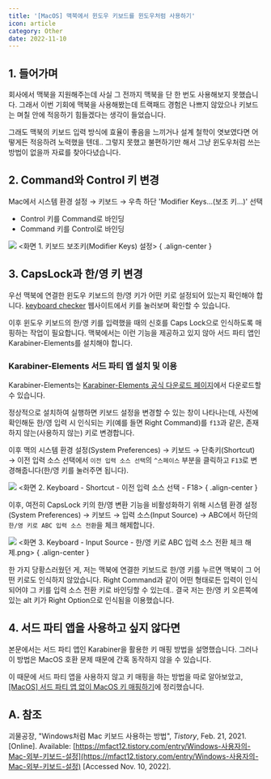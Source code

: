 ```yaml
---
title: '[MacOS] 맥북에서 윈도우 키보드를 윈도우처럼 사용하기'
icon: article
category: Other
date: 2022-11-10
---
```


## 1. 들어가며

회사에서 맥북을 지원해주는데 사실 그 전까지 맥북을 단 한 번도 사용해보지 못했습니다. 그래서 이번 기회에 맥북을 사용해봤는데 트랙패드 경험은 나쁘지 않았으나 키보드는 며칠 안에 적응하기 힘들겠다는 생각이 들었습니다.

그래도 맥북의 키보드 입력 방식에 효율이 좋음을 느끼거나 설계 철학이 엿보였다면 어떻게든 적응하려 노력했을 텐데.. 그렇지 못했고 불편하기만 해서 그냥 윈도우처럼 쓰는 방법이 없을까 자료를 찾아다녔습니다.

## 2. Command와 Control 키 변경
Mac에서 시스템 환경 설정 → 키보드 → 우측 하단 'Modifier Keys...(보조 키...)' 선택

- Control 키를 Command로 바인딩
- Command 키를 Control로 바인딩

![](https://drive.google.com/uc?export=view&id=1xCaYTi4n0NoNOZ0om6Jpf0mIIxf30iwT)
&lt;화면 1. 키보드 보조키(Modifier Keys) 설정&gt;
{ .align-center }

## 3. CapsLock과 한/영 키 변경
우선 맥북에 연결한 윈도우 키보드의 한/영 키가 어떤 키로 설정되어 있는지 확인해야 합니다. [keyboard checker](https://keyboardchecker.com/) 웹사이트에서 키를 눌러보며 확인할 수 있습니다.

이후 윈도우 키보드의 한/영 키를 입력했을 때의 신호를 Caps Lock으로 인식하도록 매핑하는 작업이 필요합니다. 맥북에서는 이런 기능을 제공하고 있지 않아 서드 파티 앱인 Karabiner-Elements를 설치해야 합니다.

### Karabiner-Elements 서드 파티 앱 설치 및 이용
Karabiner-Elements는 [Karabiner-Elements 공식 다운로드 페이지](https://karabiner-elements.pqrs.org/)에서 다운로드할 수 있습니다.

정상적으로 설치하여 실행하면 키보드 설정을 변경할 수 있는 창이 나타나는데, 사전에 확인해둔 한/영 입력 시 인식되는 키(예를 들면 Right Command)를 `f13`과 같은, 존재하지 않는(사용하지 않는) 키로 변경합니다.

이후 맥의 시스템 환경 설정(System Preferences) → 키보드 → 단축키(Shortcut) → 이전 입력 소스 선택에서 `이전 입력 소스 선택`의 `^스페이스` 부분을 클릭하고 `F13`로 변경해줍니다(한/영 키를 눌러주면 됩니다).

![](https://drive.google.com/uc?export=view&id=1Lpjbd2beV3P3hBZjrDhdPXfwN-ox0XG0)
&lt;화면 2. Keyboard - Shortcut - 이전 입력 소스 선택 - F18&gt;
{ .align-center }

이후, 여전히 CapsLock 키의 한/영 변환 기능을 비활성화하기 위해 시스템 환경 설정(System Preferences) → 키보드 → 입력 소스(Input Source) → ABC에서 하단의 `한/영 키로 ABC 입력 소스 전환`을 체크 해제합니다.

![](https://drive.google.com/uc?export=view&id=1Kxrg-AV_itkUNQUj2N9TX6cBPcpAkeaA)
&lt;화면 3. Keyboard - Input Source - 한/영 키로 ABC 입력 소스 전환 체크 해제.png&gt;
{ .align-center }

한 가지 당황스러웠던 게, 저는 맥북에 연결한 키보드로 한/영 키를 누르면 맥북이 그 어떤 키로도 인식하지 않았습니다. Right Command과 같이 어떤 형태로든 입력이 인식되어야 그 키를 입력 소스 전환 키로 바인딩할 수 있는데.. 결국 저는 한/영 키 오른쪽에 있는 alt 키가 Right Option으로 인식됨을 이용했습니다.

## 4. 서드 파티 앱을 사용하고 싶지 않다면
본문에서는 서드 파티 앱인 Karabiner을 활용한 키 매핑 방법을 설명했습니다. 그러나 이 방법은 MacOS 호환 문제 때문에 간혹 동작하지 않을 수 있습니다.

이 때문에 서드 파티 앱을 사용하지 않고 키 매핑을 하는 방법을 따로 알아보았고, [[MacOS] 서드 파티 앱 없이 MacOS 키 매핑하기](mac-key-mapping-not-using-third-party-apps.html)에 정리했습니다.

## A. 참조
괴물공장, "Windows처럼 Mac 키보드 사용하는 방법", *Tistory*, Feb. 21, 2021. [Online]. Available: [https://mfact12.tistory.com/entry/Windows-사용자의-Mac-외부-키보드-설정](https://mfact12.tistory.com/entry/Windows-사용자의-Mac-외부-키보드-설정) [Accessed Nov. 10, 2022].

